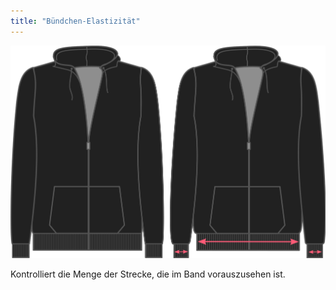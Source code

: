 ```yaml
---
title: "Bündchen-Elastizität"
---
```


![Bündchen-Elastizität](./ribbingstretch.svg)

Kontrolliert die Menge der Strecke, die im Band vorauszusehen ist.




